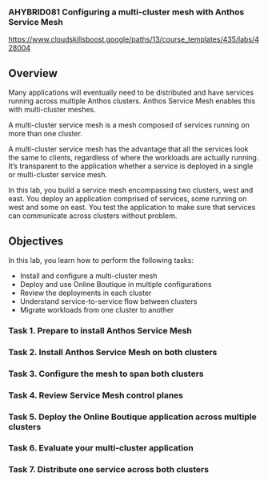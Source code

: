 ### AHYBRID081 Configuring a multi-cluster mesh with Anthos Service Mesh 

https://www.cloudskillsboost.google/paths/13/course_templates/435/labs/428004

## Overview

Many applications will eventually need to be distributed and have services running across multiple Anthos clusters. Anthos Service Mesh enables this with multi-cluster meshes.

A multi-cluster service mesh is a mesh composed of services running on more than one cluster.

A multi-cluster service mesh has the advantage that all the services look the same to clients, regardless of where the workloads are actually running. It’s transparent to the application whether a service is deployed in a single or multi-cluster service mesh.

In this lab, you build a service mesh encompassing two clusters, west and east. You deploy an application comprised of services, some running on west and some on east. You test the application to make sure that services can communicate across clusters without problem.

## Objectives

In this lab, you learn how to perform the following tasks:

- Install and configure a multi-cluster mesh
- Deploy and use Online Boutique in multiple configurations
- Review the deployments in each cluster
- Understand service-to-service flow between clusters
- Migrate workloads from one cluster to another

### Task 1. Prepare to install Anthos Service Mesh

### Task 2. Install Anthos Service Mesh on both clusters

### Task 3. Configure the mesh to span both clusters

### Task 4. Review Service Mesh control planes

### Task 5. Deploy the Online Boutique application across multiple clusters

### Task 6. Evaluate your multi-cluster application

### Task 7. Distribute one service across both clusters


